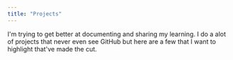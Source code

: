 ```yaml
---
title: "Projects"
---
```


I'm trying to get better at documenting and sharing my learning. I do a alot of projects that never even see GitHub but here are a few that I want to highlight that've made the cut.
